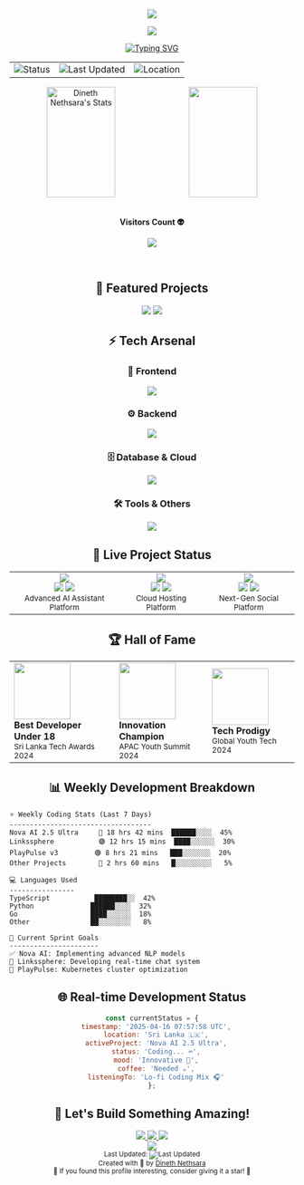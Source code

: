 <!-- Animated 3D Header with Glassmorphism -->
<div align="center">
  <img src="https://capsule-render.vercel.app/api?type=waving&color=gradient&customColorList=24,30&height=300&section=header&text=Dineth%20Nethsara&fontSize=90&fontAlignY=35&desc=Vision%20Beyond%20Code&descSize=20&descAlignY=60&animation=scaleIn">

  <!-- 3D Animated Badge -->
  <a href="#"><img src="https://img.shields.io/badge/🌟%20BEST%20UNDER%2018%20DEVELOPER%20🌟-2025-FF6B6B?style=plastic&labelColor=black&color=FF6B6B&fontSize=25"></a>

  <!-- Advanced Typing Effect -->
  <a href="https://git.io/typing-svg">
    <img src="https://readme-typing-svg.herokuapp.com?font=JetBrains+Mono&weight=600&size=30&duration=3000&pause=1000&color=00E7FF&center=true&vCenter=true&random=false&width=850&height=100&lines=🚀+Full+Stack+Developer+%7C+AI+Engineer+%7C+Cloud+Architect;🌟+Best+Developer+Under+18+in+Sri+Lanka;💫+Creating+Digital+Magic+with+Code;🔮+Transforming+Ideas+into+Reality" alt="Typing SVG"/>
  </a>
</div>

<!-- Real-time Status Dashboard -->
<div align="center">
  <table>
    <tr>
      <td>
        <img src="https://img.shields.io/badge/Status-Online-success?style=for-the-badge&logo=statuspage&logoColor=white&labelColor=black" alt="Status">
      </td>
      <td>
        <img src="https://img.shields.io/badge/Last%20Updated-2025--04--16%2007%3A57%3A58%20UTC-blue?style=for-the-badge&logo=clockify&logoColor=white&labelColor=black" alt="Last Updated">
      </td>
      <td>
        <img src="https://img.shields.io/badge/Location-Sri%20Lanka-red?style=for-the-badge&logo=google-maps&logoColor=white&labelColor=black" alt="Location">
      </td>
    </tr>
  </table>
</div>

<!-- Animated Stats Cards -->
<div align="center">
  <img width="49%" height="195px" src="https://github-readme-stats.vercel.app/api?username=dinethnethsara&show_icons=true&count_private=true&hide_border=true&title_color=00b3ff&icon_color=00b4ff&text_color=c9d1d9&bg_color=0d1117" alt="Dineth Nethsara's Stats" /> 
  <img width="49%" height="195px" src="https://github-readme-stats.vercel.app/api/top-langs/?username=hexlorddev&layout=compact&hide_border=true&title_color=00b3ff&text_color=00b4ff&bg_color=0d1117" />
</div>

<!-- 3D Contribution Calendar -->
<div align="center">
  <br><p align="centre"><b>Visitors Count 👽 </b></p>  
  <p align="center"><img align="center" src="https://profile-counter.glitch.me/{dinethnethsara}/count.svg" /></p> 
  <br>
</div>

<!-- Animated Project Showcase -->
<h2 align="center">🌟 Featured Projects</h2>

<div align="center">
  <!-- Nova AI 2.5 Ultra -->
  <a href="#" style="text-decoration: none;">
    <img src="https://github-readme-stats.vercel.app/api/pin/?username=dinethnethsara&repo=nova-ai&theme=radical&bg_color=0D1117&hide_border=true">
  </a>
  
  <!-- PlayPulse Hosting -->
  <a href="#" style="text-decoration: none;">
    <img src="https://github-readme-stats.vercel.app/api/pin/?username=dinethnethsara&repo=playpulse&theme=radical&bg_color=0D1117&hide_border=true">
  </a>
</div>

<!-- Tech Stack with 3D Icons -->
<h2 align="center">⚡ Tech Arsenal</h2>

<div align="center">
  <!-- Frontend -->
  <h3>🎨 Frontend</h3>
  <img src="https://skillicons.dev/icons?i=react,vue,angular,nextjs,nuxtjs,typescript,javascript,html,css,sass,tailwind,bootstrap&theme=dark" />
  
  <!-- Backend -->
  <h3>⚙️ Backend</h3>
  <img src="https://skillicons.dev/icons?i=nodejs,python,java,go,rust,php,django,flask,express,fastapi,spring,laravel&theme=dark" />
  
  <!-- Database & Cloud -->
  <h3>🗄️ Database & Cloud</h3>
  <img src="https://skillicons.dev/icons?i=mongodb,mysql,postgres,redis,aws,gcp,azure,kubernetes,docker,terraform,nginx,cloudflare&theme=dark" />
  
  <!-- Tools & Others -->
  <h3>🛠️ Tools & Others</h3>
  <img src="https://skillicons.dev/icons?i=git,github,gitlab,bash,vim,vscode,postman,figma,ai,ps,blender,unity&theme=dark" />
</div>

<!-- Live Project Status -->
<h2 align="center">🚀 Live Project Status</h2>

<div align="center">
  <table>
    <tr>
      <td align="center">
        <img src="https://img.shields.io/badge/Nova%20AI-v2.5%20Ultra-FF6B6B?style=for-the-badge&logo=openai&logoColor=white">
        <br>
        <img src="https://img.shields.io/badge/Status-Live-success?style=flat-square">
        <img src="https://img.shields.io/badge/Users-10k+-blue?style=flat-square">
        <br>
        <sup>Advanced AI Assistant Platform</sup>
      </td>
      <td align="center">
        <img src="https://img.shields.io/badge/PlayPulse-v3.0%20Beta-4A90E2?style=for-the-badge&logo=cloudflare&logoColor=white">
        <br>
        <img src="https://img.shields.io/badge/Status-Beta-yellow?style=flat-square">
        <img src="https://img.shields.io/badge/Clients-1000+-blue?style=flat-square">
        <br>
        <sup>Cloud Hosting Platform</sup>
      </td>
      <td align="center">
        <img src="https://img.shields.io/badge/Linkssphere-v2.0-9B51E0?style=for-the-badge&logo=facebook&logoColor=white">
        <br>
        <img src="https://img.shields.io/badge/Status-Development-orange?style=flat-square">
        <img src="https://img.shields.io/badge/Progress-80%25-green?style=flat-square">
        <br>
        <sup>Next-Gen Social Platform</sup>
      </td>
    </tr>
  </table>
</div>

<!-- Animated Achievements -->
<h2 align="center">🏆 Hall of Fame</h2>

<div align="center">
  <table>
    <tr>
      <td>
        <img width="100" src="https://img.shields.io/badge/🥇-gold?style=for-the-badge">
        <br>
        <b>Best Developer Under 18</b>
        <br>
        <sub>Sri Lanka Tech Awards 2024</sub>
      </td>
      <td>
        <img width="100" src="https://img.shields.io/badge/🏆-purple?style=for-the-badge">
        <br>
        <b>Innovation Champion</b>
        <br>
        <sub>APAC Youth Summit 2024</sub>
      </td>
      <td>
        <img width="100" src="https://img.shields.io/badge/⭐-blue?style=for-the-badge">
        <br>
        <b>Tech Prodigy</b>
        <br>
        <sub>Global Youth Tech 2024</sub>
      </td>
    </tr>
  </table>
</div>

<!-- Weekly Activity Matrix -->
<h2 align="center">📊 Weekly Development Breakdown</h2>

```text
⭐ Weekly Coding Stats (Last 7 Days)
-----------------------------------
Nova AI 2.5 Ultra     🔵 18 hrs 42 mins  ██████░░░░  45%
Linkssphere           🟣 12 hrs 15 mins  ████░░░░░░  30%
PlayPulse v3         🟢 8 hrs 21 mins   ███░░░░░░░  20%
Other Projects        🔴 2 hrs 60 mins   █░░░░░░░░░   5%

💻 Languages Used
----------------
TypeScript           ████████░░  42%
Python              ██████░░░░  32%
Go                  ████░░░░░░  18%
Other               ██░░░░░░░░   8%

🎯 Current Sprint Goals
----------------------
✅ Nova AI: Implementing advanced NLP models
🚧 Linkssphere: Developing real-time chat system
📝 PlayPulse: Kubernetes cluster optimization
```

<!-- Real-time Status -->
<div align="center">
  <h2>🌐 Real-time Development Status</h2>
  
  ```javascript
  const currentStatus = {
    timestamp: '2025-04-16 07:57:58 UTC',
    location: 'Sri Lanka 🇱🇰',
    activeProject: 'Nova AI 2.5 Ultra',
    status: 'Coding... ⌨️',
    mood: 'Innovative 🚀',
    coffee: 'Needed ☕',
    listeningTo: 'Lo-fi Coding Mix 🎧'
  };
  ```
</div>

<!-- Connect Section -->
<h2 align="center">🤝 Let's Build Something Amazing!</h2>

<div align="center">
  <a href="https://discord.gg/your-discord-invite">
    <img src="https://img.shields.io/badge/Discord-Join%20Community-%235865F2?style=for-the-badge&logo=discord&logoColor=white">
  </a>
  <a href="mailto:dinethnethsara@gmail.com">
    <img src="https://img.shields.io/badge/Email-Let's%20Talk-%23D44638?style=for-the-badge&logo=gmail&logoColor=white">
  </a>
  <a href="https://playpulsehosting.com">
    <img src="https://img.shields.io/badge/Website-Visit%20Now-%23FF7139?style=for-the-badge&logo=Firefox-Browser&logoColor=white">
  </a>
</div>

<!-- Animated Footer -->
<div align="center">
  <img src="https://capsule-render.vercel.app/api?type=waving&color=gradient&customColorList=24&height=150&section=footer&text=Code%20Beyond%20Limits&fontSize=40&fontAlignY=80&animation=twinkling">
</div>

<!-- Dynamic Time Badge -->
<div align="center">
  <sub>Last Updated: <img src="https://img.shields.io/badge/2025--04--16%2007%3A57%3A58-UTC-blue?style=flat-square" alt="Last Updated"></sub>
  <br>
  <sup>Created with 💖 by <a href="https://github.com/dinethnethsara">Dineth Nethsara</a></sup>
  <br>
  <sub>🌟 If you found this profile interesting, consider giving it a star! 🌟</sub>
</div>
